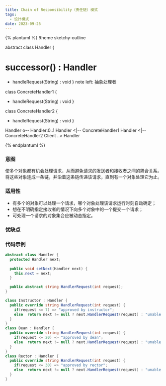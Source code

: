 ```yaml
---
title: Chain of Responsibility（责任链）模式
tags: 
  - 设计模式
date: 2023-09-25
---
```


{% plantuml %}
!theme sketchy-outline

abstract class Handler
{
  # successor() : Handler
  + handleRequest(String) : void
}
note left: 抽象处理者

class ConcreteHandler1
{
  + handleRequest(String) : void
}

class ConcreteHandler2
{
  + handleRequest(String) : void
}

Handler o-- Handler:0..1
Handler <|-- ConcreteHandler1
Handler <|-- ConcreteHandler2
Client ..> Handler

{% endplantuml %}

### 意图
使多个对象都有机会处理请求，从而避免请求的发送者和接收者之间的耦合关系。将这些对象连成一条链，并沿着这条链传递该请求，直到有一个对象处理它为止。

### 适用性
* 有多个的对象可以处理一个请求，哪个对象处理该请求运行时刻自动确定；
* 想在不明确指定接收者的情况下向多个对象中的一个提交一个请求；
* 可处理一个请求的对象集合应被动态指定。

### 优缺点


### 代码示例
```c#
abstract class Handler {
  protected Handler next;
  
  public void setNext(Handler next) {
    this.next = next;
  }

  public abstract string HandlerRequest(int request);
}

class Instructor : Handler {
  public override string HandlerRequest(int request) {
    if(request <= 7) => "approved by instructor";
    else  return next != null ? next.HandlerRequest(request) : "unable to approve"; 
  }
}
class Dean : Handler {
  public override string HandlerRequest(int request) {
    if(request <= 20) => "approved by dean";
    else  return next != null ? next.HandlerRequest(request) : "unable to approve"; 
  }
}
class Rector : Handler {
  public override string HandlerRequest(int request) {
    if(request <= 30) => "approved by rector";
    else  return next != null ? next.HandlerRequest(request) : "unable to approve"; 
  }
}
```
